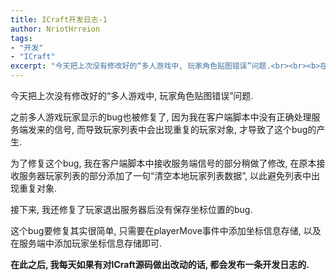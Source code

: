 ```yaml
---
title: ICraft开发日志-1
author: NriotHrreion
tags:
- "开发"
- "ICraft"
excerpt: "今天把上次没有修改好的“多人游戏中, 玩家角色贴图错误”问题.<br><br><b>在此之后, 我每天如果有对ICraft源码做出改动的话, 都会发布一条开发日志的.</b>"
---
```


今天把上次没有修改好的“多人游戏中, 玩家角色贴图错误”问题.

之前多人游戏玩家显示的bug也被修复了, 因为我在客户端脚本中没有正确处理服务端发来的信号, 而导致玩家列表中会出现重复的玩家对象, 才导致了这个bug的产生.

为了修复这个bug, 我在客户端脚本中接收服务端信号的部分稍做了修改, 在原本接收服务器玩家列表的部分添加了一句“清空本地玩家列表数据”, 以此避免列表中出现重复对象.

接下来, 我还修复了玩家退出服务器后没有保存坐标位置的bug.

这个bug要修复其实很简单, 只需要在playerMove事件中添加坐标信息存储, 以及在服务端中添加玩家坐标信息存储即可.

**在此之后, 我每天如果有对ICraft源码做出改动的话, 都会发布一条开发日志的.**
